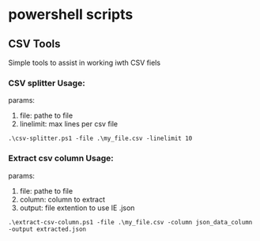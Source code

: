 # powershell scripts

## CSV Tools

Simple tools to assist in working iwth CSV fiels 

### CSV splitter Usage:

params: 
1. file: pathe to file
2. linelimit: max lines per csv file

```
.\csv-splitter.ps1 -file .\my_file.csv -linelimit 10
```
### Extract csv column Usage:

params: 
1. file: pathe to file
2. column: column to extract  
3. output: file extention to use IE .json 

```
.\extract-csv-column.ps1 -file .\my_file.csv -column json_data_column -output extracted.json
```
